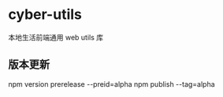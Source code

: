 # cyber-utils

本地生活前端通用 web utils 库

## 版本更新
npm version prerelease --preid=alpha
npm publish --tag=alpha
